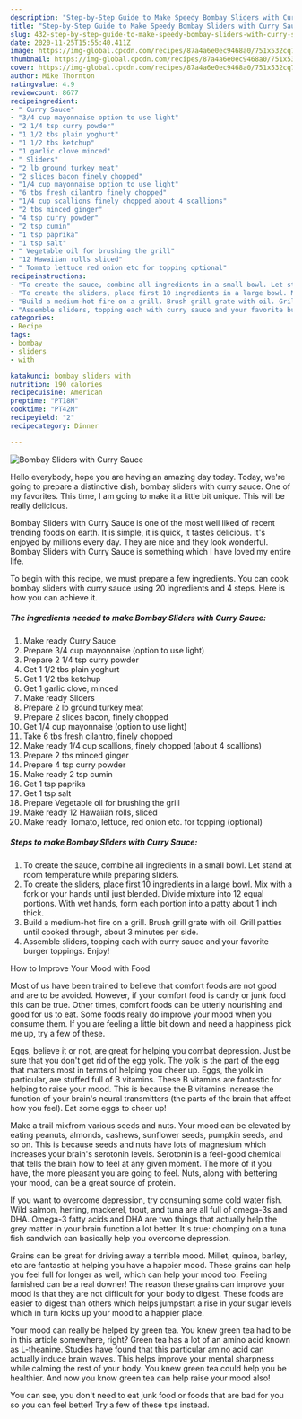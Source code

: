 ```yaml
---
description: "Step-by-Step Guide to Make Speedy Bombay Sliders with Curry Sauce"
title: "Step-by-Step Guide to Make Speedy Bombay Sliders with Curry Sauce"
slug: 432-step-by-step-guide-to-make-speedy-bombay-sliders-with-curry-sauce
date: 2020-11-25T15:55:40.411Z
image: https://img-global.cpcdn.com/recipes/87a4a6e0ec9468a0/751x532cq70/bombay-sliders-with-curry-sauce-recipe-main-photo.jpg
thumbnail: https://img-global.cpcdn.com/recipes/87a4a6e0ec9468a0/751x532cq70/bombay-sliders-with-curry-sauce-recipe-main-photo.jpg
cover: https://img-global.cpcdn.com/recipes/87a4a6e0ec9468a0/751x532cq70/bombay-sliders-with-curry-sauce-recipe-main-photo.jpg
author: Mike Thornton
ratingvalue: 4.9
reviewcount: 8677
recipeingredient:
- " Curry Sauce"
- "3/4 cup mayonnaise option to use light"
- "2 1/4 tsp curry powder"
- "1 1/2 tbs plain yoghurt"
- "1 1/2 tbs ketchup"
- "1 garlic clove minced"
- " Sliders"
- "2 lb ground turkey meat"
- "2 slices bacon finely chopped"
- "1/4 cup mayonnaise option to use light"
- "6 tbs fresh cilantro finely chopped"
- "1/4 cup scallions finely chopped about 4 scallions"
- "2 tbs minced ginger"
- "4 tsp curry powder"
- "2 tsp cumin"
- "1 tsp paprika"
- "1 tsp salt"
- " Vegetable oil for brushing the grill"
- "12 Hawaiian rolls sliced"
- " Tomato lettuce red onion etc for topping optional"
recipeinstructions:
- "To create the sauce, combine all ingredients in a small bowl. Let stand at room temperature while preparing sliders."
- "To create the sliders, place first 10 ingredients in a large bowl. Mix with a fork or your hands until just blended. Divide mixture into 12 equal portions. With wet hands, form each portion into a patty about 1 inch thick."
- "Build a medium-hot fire on a grill. Brush grill grate with oil. Grill patties until cooked through, about 3 minutes per side."
- "Assemble sliders, topping each with curry sauce and your favorite burger toppings. Enjoy!"
categories:
- Recipe
tags:
- bombay
- sliders
- with

katakunci: bombay sliders with 
nutrition: 190 calories
recipecuisine: American
preptime: "PT18M"
cooktime: "PT42M"
recipeyield: "2"
recipecategory: Dinner

---
```



![Bombay Sliders with Curry Sauce](https://img-global.cpcdn.com/recipes/87a4a6e0ec9468a0/751x532cq70/bombay-sliders-with-curry-sauce-recipe-main-photo.jpg)

Hello everybody, hope you are having an amazing day today. Today, we're going to prepare a distinctive dish, bombay sliders with curry sauce. One of my favorites. This time, I am going to make it a little bit unique. This will be really delicious.



Bombay Sliders with Curry Sauce is one of the most well liked of recent trending foods on earth. It is simple, it is quick, it tastes delicious. It's enjoyed by millions every day. They are nice and they look wonderful. Bombay Sliders with Curry Sauce is something which I have loved my entire life.


To begin with this recipe, we must prepare a few ingredients. You can cook bombay sliders with curry sauce using 20 ingredients and 4 steps. Here is how you can achieve it.

<!--inarticleads1-->

##### The ingredients needed to make Bombay Sliders with Curry Sauce:

1. Make ready  Curry Sauce
1. Prepare 3/4 cup mayonnaise (option to use light)
1. Prepare 2 1/4 tsp curry powder
1. Get 1 1/2 tbs plain yoghurt
1. Get 1 1/2 tbs ketchup
1. Get 1 garlic clove, minced
1. Make ready  Sliders
1. Prepare 2 lb ground turkey meat
1. Prepare 2 slices bacon, finely chopped
1. Get 1/4 cup mayonnaise (option to use light)
1. Take 6 tbs fresh cilantro, finely chopped
1. Make ready 1/4 cup scallions, finely chopped (about 4 scallions)
1. Prepare 2 tbs minced ginger
1. Prepare 4 tsp curry powder
1. Make ready 2 tsp cumin
1. Get 1 tsp paprika
1. Get 1 tsp salt
1. Prepare  Vegetable oil for brushing the grill
1. Make ready 12 Hawaiian rolls, sliced
1. Make ready  Tomato, lettuce, red onion etc. for topping (optional)




<!--inarticleads2-->

##### Steps to make Bombay Sliders with Curry Sauce:

1. To create the sauce, combine all ingredients in a small bowl. Let stand at room temperature while preparing sliders.
1. To create the sliders, place first 10 ingredients in a large bowl. Mix with a fork or your hands until just blended. Divide mixture into 12 equal portions. With wet hands, form each portion into a patty about 1 inch thick.
1. Build a medium-hot fire on a grill. Brush grill grate with oil. Grill patties until cooked through, about 3 minutes per side.
1. Assemble sliders, topping each with curry sauce and your favorite burger toppings. Enjoy!




How to Improve Your Mood with Food


Most of us have been trained to believe that comfort foods are not good and are to be avoided. However, if your comfort food is candy or junk food this can be true. Other times, comfort foods can be utterly nourishing and good for us to eat. Some foods really do improve your mood when you consume them. If you are feeling a little bit down and need a happiness pick me up, try a few of these.

Eggs, believe it or not, are great for helping you combat depression. Just be sure that you don't get rid of the egg yolk. The yolk is the part of the egg that matters most in terms of helping you cheer up. Eggs, the yolk in particular, are stuffed full of B vitamins. These B vitamins are fantastic for helping to raise your mood. This is because the B vitamins increase the function of your brain's neural transmitters (the parts of the brain that affect how you feel). Eat some eggs to cheer up!

Make a trail mixfrom various seeds and nuts. Your mood can be elevated by eating peanuts, almonds, cashews, sunflower seeds, pumpkin seeds, and so on. This is because seeds and nuts have lots of magnesium which increases your brain's serotonin levels. Serotonin is a feel-good chemical that tells the brain how to feel at any given moment. The more of it you have, the more pleasant you are going to feel. Nuts, along with bettering your mood, can be a great source of protein.

If you want to overcome depression, try consuming some cold water fish. Wild salmon, herring, mackerel, trout, and tuna are all full of omega-3s and DHA. Omega-3 fatty acids and DHA are two things that actually help the grey matter in your brain function a lot better. It's true: chomping on a tuna fish sandwich can basically help you overcome depression. 

Grains can be great for driving away a terrible mood. Millet, quinoa, barley, etc are fantastic at helping you have a happier mood. These grains can help you feel full for longer as well, which can help your mood too. Feeling famished can be a real downer! The reason these grains can improve your mood is that they are not difficult for your body to digest. These foods are easier to digest than others which helps jumpstart a rise in your sugar levels which in turn kicks up your mood to a happier place.

Your mood can really be helped by green tea. You knew green tea had to be in this article somewhere, right? Green tea has a lot of an amino acid known as L-theanine. Studies have found that this particular amino acid can actually induce brain waves. This helps improve your mental sharpness while calming the rest of your body. You knew green tea could help you be healthier. And now you know green tea can help raise your mood also!

You can see, you don't need to eat junk food or foods that are bad for you so you can feel better! Try  a few  of  these  tips  instead.

